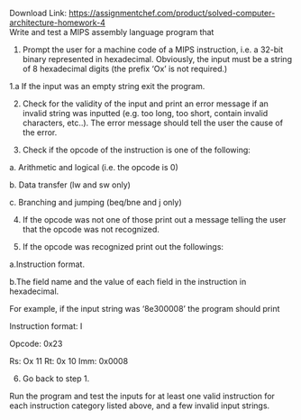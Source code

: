 Download Link: https://assignmentchef.com/product/solved-computer-architecture-homework-4
<br>
Write and test a MIPS assembly language program that

1. Prompt the user for a machine code of a MIPS instruction, i.e. a 32-bit binary represented in hexadecimal. Obviously, the input must be a string of 8 hexadecimal digits (the prefix ‘Ox’ is not required.)

1.a If the input was an empty string exit the program.

2. Check for the validity of the input and print an error message if an invalid string was inputted (e.g. too long, too short, contain invalid characters, etc..). The error message should tell the user the cause of the error.

3. Check if the opcode of the instruction is one of the following:

a. Arithmetic and logical (i.e. the opcode is 0)

b. Data transfer (lw and sw only)

c. Branching and jumping (beq/bne and j only)

4. If the opcode was not one of those print out a message telling the user that the opcode was not recognized.

5. If the opcode was recognized print out the followings:

a.Instruction format.

b.The field name and the value of each field in the instruction in hexadecimal.

For example, if the input string was ‘8e300008’ the program should print

Instruction format: I

Opcode: 0x23

Rs: Ox 11 Rt: 0x 10 Imm: 0x0008

6. Go back to step 1.

Run the program and test the inputs for at least one valid instruction for each instruction category listed above, and a few invalid input strings.